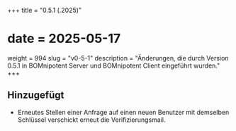 +++
title = "0.5.1 (.2025)"
# date = 2025-05-17
weight = 994
slug = "v0-5-1"
description = "Änderungen, die durch Version 0.5.1 in BOMnipotent Server und BOMnipotent Client eingeführt wurden."
+++

## Hinzugefügt
- Erneutes Stellen einer Anfrage auf einen neuen Benutzer mit demselben Schlüssel verschickt erneut die Verifizierungsmail.
